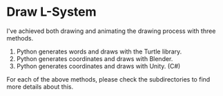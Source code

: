 # Draw L-System

I've achieved both drawing and animating the drawing process with three methods.

1. Python generates words and draws with the Turtle library.
2. Python generates coordinates and draws with Blender.
3. Python generates coordinates and draws with Unity. (C#)

For each of the above methods, please check the subdirectories to find more details about this.